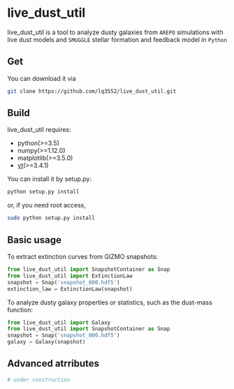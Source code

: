 # live\_dust\_util
live_dust_util is a tool to analyze dusty galaxies from `AREPO` simulations with live dust models and `SMUGGLE` stellar formation and feedback model  in `Python`

## Get

You can download it via
```bash
git clone https://github.com/lq3552/live_dust_util.git
```

## Build

live\_dust\_util requires:

 * python(>=3.5)
 * numpy(>=1.12.0)
 * matplotlib(>=3.5.0)
 * [yt](http://yt-project.org)(>=3.4.1)

You can install it by setup.py:
```bash
python setup.py install
```

or, if you need root access,
```bash
sudo python setup.py install
```

## Basic usage

To extract extinction curves from GIZMO snapshots:
```python
from live_dust_util import SnapshotContainer as Snap
from live_dust_util import ExtinctionLaw
snapshot = Snap('snapshot_000.hdf5')
extinction_law = ExtinctionLaw(snapshot)
```

To analyze dusty galaxy properties or statistics, such as the dust-mass function:
```python
from live_dust_util import Galaxy
from live_dust_util import SnapshotContainer as Snap
snapshot = Snap('snapshot_000.hdf5')
galaxy = Galaxy(snapshot)
```

## Advanced atrributes

```python
# under construction
```
